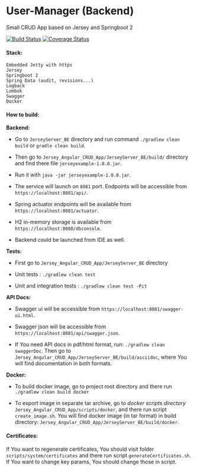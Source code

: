 # User-Manager (Backend)
Small CRUD App based on Jersey and Springboot 2

[![Build Status](https://travis-ci.org/nislamovs/Jersey_Angular_CRUD_App.svg?branch=master)](https://travis-ci.org/nislamovs/Jersey_Angular_CRUD_App)
[![Coverage Status](https://coveralls.io/repos/github/nislamovs/Jersey_Angular_CRUD_App/badge.svg?branch=master&service=github)](https://coveralls.io/github/nislamovs/Jersey_Angular_CRUD_App?branch=master)

#### Stack:

    Embedded Jetty with https 
    Jersey
    Springboot 2
    Spring Data (audit, revisions...)
    Logback
    Lombok
    Swagger
    Docker

#### How to build:
 
**Backend:**

- Go to `JerseyServer_BE` directory and run command `./gradlew clean build` or `gradle clean build`.

- Then go to `Jersey_Angular_CRUD_App/JerseyServer_BE/build/` directory and find there file `jerseyexample-1.0.0.jar`.

- Run it with `java -jar jerseyexample-1.0.0.jar`.

- The service will launch on `8081` port. Endpoints will be accessible from `https://localhost:8081/api/`.

- Spring actuator endpoints will be available from `https://localhost:8081/actuator`.

- H2 in-memory storage is available from `https://localhost:8080/dbconsole`.

- Backend could be launched from IDE as well. 

**Tests:**

- First go to `Jersey_Angular_CRUD_App/JerseyServer_BE` directory

- Unit tests : ```./gradlew clean test```

- Unit and integration tests : ```./gradlew clean test -Pit```

**API Docs:**

- Swagger ui will be accessible from `https://localhost:8081/swagger-ui.html`.

- Swagger json will be accessible from `https://localhost:8081/api/swagger.json`.

- If You need API docs in pdf/html format, run: ```./gradlew clean swaggerDoc```. Then go to ```Jersey_Angular_CRUD_App/JerseyServer_BE/build/asciidoc```, where You will find documentation in both formats.

**Docker:** 

- To build docker image, go to project root directory and there run ```./gradlew clean build docker```

- To export image in separate tar archive, go to _docker scripts directory_ ```Jersey_Angular_CRUD_App/scripts/docker```, and there run script ```create_image.sh```. You will find docker image (in tar format) in build directory: ```Jersey_Angular_CRUD_App/JerseyServer_BE/build/docker```.  

#### Certificates:

If You want to regenerate certificates, You should visit folder `scripts/system/certificates` and 
there run script `generateCertificates.sh`. If You want to change key params, You should change those in script.